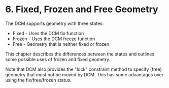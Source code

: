 # 6\. Fixed, Frozen and Free Geometry

The DCM supports geometry with three states:

- Fixed - Uses the DCM fix function
- Frozen \- Uses the DCM freeze function
- Free \- Geometry that is neither fixed or frozen

This chapter describes the differences between the states and outlines some possible uses of frozen and fixed geometry.

Note that DCM also provides the "lock" constraint method to specify (free) geometry that must not be moved by DCM. 
This has some advantages over using the fix/free/frozen status.

